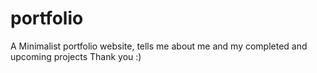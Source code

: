 # portfolio
A Minimalist portfolio website, tells me about me and my completed and upcoming projects
Thank you :)
